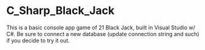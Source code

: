 # C_Sharp_Black_Jack

This is a basic console app game of 21 Black Jack, built in Visual Studio w/ C#.  Be sure to connect a new database (update connection string and such) if you decide to try it out. 
